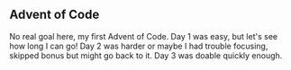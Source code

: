 ## Advent of Code
No real goal here, my first Advent of Code. 
Day 1 was easy, but let's see how long I can go!
Day 2 was harder or maybe I had trouble focusing, skipped bonus but might go back to it.
Day 3 was doable quickly enough.
